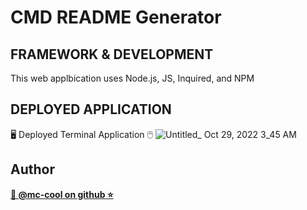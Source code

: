 # CMD README Generator 

## FRAMEWORK & DEVELOPMENT
This web applbication uses Node.js, JS, Inquired, and NPM

## DEPLOYED APPLICATION
🖥️ Deployed Terminal Application 🖱️
![Untitled_ Oct 29, 2022 3_45 AM](https://user-images.githubusercontent.com/101916187/198818407-326a14a6-da80-473b-a9c1-807e0fbb73b4.gif)



## Author
**[🐉 @mc-cool on github ⭐](https://github.com/m-ccool)**
